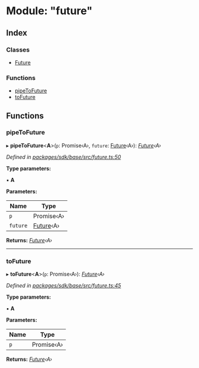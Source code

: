 # Module: "future"

## Index

### Classes

* [Future](../classes/_future_.future.md)

### Functions

* [pipeToFuture](_future_.md#pipetofuture)
* [toFuture](_future_.md#tofuture)

## Functions

###  pipeToFuture

▸ **pipeToFuture**<**A**>(`p`: Promise‹A›, `future`: [Future](../classes/_future_.future.md)‹A›): *[Future](../classes/_future_.future.md)‹A›*

*Defined in [packages/sdk/base/src/future.ts:50](https://github.com/celo-org/celo-monorepo/blob/master/packages/sdk/base/src/future.ts#L50)*

**Type parameters:**

▪ **A**

**Parameters:**

Name | Type |
------ | ------ |
`p` | Promise‹A› |
`future` | [Future](../classes/_future_.future.md)‹A› |

**Returns:** *[Future](../classes/_future_.future.md)‹A›*

___

###  toFuture

▸ **toFuture**<**A**>(`p`: Promise‹A›): *[Future](../classes/_future_.future.md)‹A›*

*Defined in [packages/sdk/base/src/future.ts:45](https://github.com/celo-org/celo-monorepo/blob/master/packages/sdk/base/src/future.ts#L45)*

**Type parameters:**

▪ **A**

**Parameters:**

Name | Type |
------ | ------ |
`p` | Promise‹A› |

**Returns:** *[Future](../classes/_future_.future.md)‹A›*
